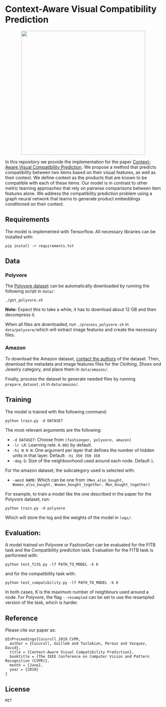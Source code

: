 
# Context-Aware Visual Compatibility Prediction

<div align="center">
  <img src="main_fig.png" width="400" />
</div>

In this repository we provide the implementation for the paper [Context-Aware Visual Compatibility Prediction](https://arxiv.org/abs/1902.03646). We propose a method that predicts compatibility between two items based on their visual features, as well as their context. We define context as the products that are known to be compatible with each of these items. Our model is in contrast to other metric learning approaches that rely on pairwise comparisons between item features alone. We address the compatibility prediction problem using a graph neural network that learns to generate product embeddings conditioned on their context. 

## Requirements

The model is implemented with Tensorflow. All necessary libraries can be installed with:

    pip install -r requirements.txt

## Data

### Polyvore
The [Polyvore dataset](https://github.com/xthan/polyvore-dataset) can be automatically downloaded by running the following script in `data/`:

    ./get_polyvore.sh
    
**Note:** Expect this to take a while, it has to download about 12 GB and then decompress it.

When all files are downloaded, run `./process_polyvore.sh` in `data/polyvore/`which will extract image features and create the necessary files.

### Amazon
To download the Amazon dataset, [contact the authors](http://jmcauley.ucsd.edu/data/amazon/index.html) of the dataset. Then, download the metadata and image features files for the *Clothing, Shoes and Jewelry* category, and place them in `data/amazon/`.

Finally, process the dataset to generate needed files by running `prepare_dataset.sh` in `data/amazon/`.

## Training
The model is trained with the following command:

    python train.py -d DATASET

The most relevant arguments are the following:

 - `-d DATASET`: Choose from `(fashiongen, polyvore, amazon)`
 - `-lr LR`: Learning rate. `0.001` by  default.
 - `-hi N N N`: One argument per layer that defines the number of hidden units in that layer. Default: `-hi 350 350 350`
 - `-deg D`: Size of the neighbourhood used around each node. Default `1`.
 
 For the amazon dataset, the subcategory used is selected with:
 
 - `-amzd NAME`: Which can be one from `(Men_also_bought, Women_also_bought, Women_bought_together, Men_bought_together)`
 
 For example, to train a model like the one described in the paper for the Polyvore dataset, run:
 
    python train.py -d polyvore

Which will store the log and the weights of the model in `logs/`.

## Evaluation:
A model trained on Polyvore or FashionGen can be evaluated for the FITB task and the Compatibility prediction task.
Evaluation for the FITB task is performed with:

    python test_fitb.py -lf PATH_TO_MODEL -k K

and for the compatibility task with:

    python test_compatibility.py -lf PATH_TO_MODEL -k K

In both cases, K is the maximum number of neighbours used around a node. For Polyvore, the flag `--resampled` can be set to use the resampled version of the task, which is harder.

## Reference
Please cite our paper as:

    @InProceedings{Cucurull_2019_CVPR,
      author = {Cucurull, Guillem and Taslakian, Perouz and Vazquez, David},
      title = {Context-Aware Visual Compatibility Prediction},
      booktitle = {The IEEE Conference on Computer Vision and Pattern Recognition (CVPR)},
      month = {June},
      year = {2019}
    }


## License
`MIT`
